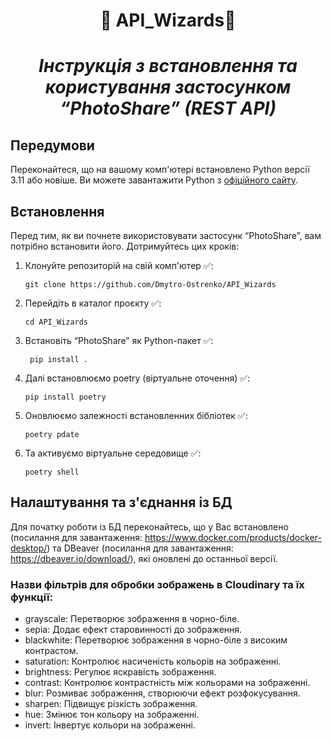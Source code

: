 #  <p align="center">:robot:  API_Wizards:robot:  </p>     
# <p align="center">*Інструкція з встановлення та користування  застосунком “PhotoShare” (REST API)*</p>
## Передумови

Переконайтеся, що на вашому комп'ютері встановлено Python версії 3.11 або новіше. Ви можете завантажити Python з [офіційного сайту](https://www.python.org/downloads/).

## Встановлення

Перед тим, як ви почнете використовувати застосунк “PhotoShare”, вам потрібно встановити його. Дотримуйтесь цих кроків:

1. Клонуйте репозиторій на свій комп'ютер :white_check_mark::    

    ```
    git clone https://github.com/Dmytro-Ostrenko/API_Wizards
    ```

2. Перейдіть в каталог проєкту :white_check_mark::    

    ```
    cd API_Wizards
    ```



4. Встановіть “PhotoShare”  як Python-пакет :white_check_mark::
    ```
     pip install . 
    ```

5. Далі встановлюємо poetry (віртуальне оточення) :white_check_mark::
    ```
    pip install poetry 
    ```

6. Оновлюємо залежності встановленних бібліотек :white_check_mark::
    ```
    poetry pdate
    ```

7. Та активуємо віртуальне середовище :white_check_mark::
    ```
    poetry shell
    ```

 

## Налаштування та з'єднання із БД
Для початку роботи із БД переконайтесь, що у Вас встановлено (посилання для завантаження: https://www.docker.com/products/docker-desktop/) та DBeaver (посилання для завантаження: https://dbeaver.io/download/), які оновлені до останньої версії.


### Назви фільтрів для обробки зображень в Cloudinary та їх функції:

- grayscale: Перетворює зображення в чорно-біле.
- sepia: Додає ефект старовинності до зображення.
- blackwhite: Перетворює зображення в чорно-біле з високим контрастом.
- saturation: Контролює насиченість кольорів на зображенні.
- brightness: Регулює яскравість зображення.
- contrast: Контролює контрастність між кольорами на зображенні.
- blur: Розмиває зображення, створюючи ефект розфокусування.
- sharpen: Підвищує різкість зображення.
- hue: Змінює тон кольору на зображенні.
- invert: Інвертує кольори на зображенні.

